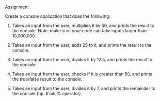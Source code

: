 Assignment

Create a console application that does the following:

1. Takes an input from the user, multiplies it by 50, and prints the result to the console.
Note: make sure your code can take inputs larger than 10,000,000.

2. Takes an input from the user, adds 25 to it, and prints the result to the console.

3. Takes an input from the user, divides it by 12.5, and prints the result to the console.

4. Takes an input from the user, checks if it is greater than 50, and prints the true/false result to the console.

5. Takes an input from the user, divides it by 7, and prints the remainder to the console (tip: think % operator).

